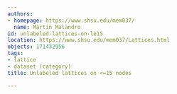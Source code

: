 ```yaml
---
authors:
- homepage: https://www.shsu.edu/mem037/
  name: Martin Malandro
id: unlabeled-lattices-on-le15
location: https://www.shsu.edu/mem037/Lattices.html
objects: 171432956
tags:
- lattice
- dataset (category)
title: Unlabeled lattices on <=15 nodes

---
```


